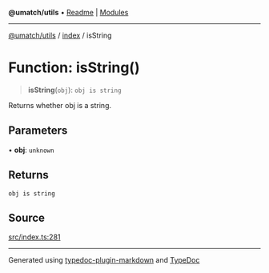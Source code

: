 **@umatch/utils** • [Readme](../../index.md) \| [Modules](../../modules.md)

***

[@umatch/utils](../../modules.md) / [index](../index.md) / isString

# Function: isString()

> **isString**(`obj`): `obj is string`

Returns whether obj is a string.

## Parameters

• **obj**: `unknown`

## Returns

`obj is string`

## Source

[src/index.ts:281](https://github.com/umatch-oficial/utils/blob/c6d91fc/src/index.ts#L281)

***

Generated using [typedoc-plugin-markdown](https://www.npmjs.com/package/typedoc-plugin-markdown) and [TypeDoc](https://typedoc.org/)
